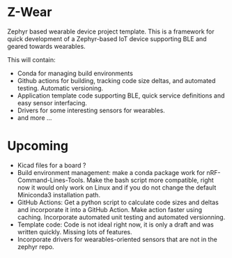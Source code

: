# Z-Wear

Zephyr based wearable device project template. This is a framework for quick development of a Zephyr-based IoT device supporting BLE and geared towards wearables.

This will contain:
- Conda for managing build environments
- Github actions for building, tracking code size deltas, and automated testing. Automatic versioning.
- Application template code supporting BLE, quick service definitions and easy sensor interfacing.
- Drivers for some interesting sensors for wearables.
- and more ...

# Upcoming

- Kicad files for a board ?
- Build environment management: make a conda package work for nRF-Command-Lines-Tools. Make the bash script more compatible, right now it would only work on Linux and if you do not change the default Miniconda3 installation path.
- GitHub Actions: Get a python script to calculate code sizes and deltas and incorporate it into a GitHub Action. Make action faster using caching. Incorporate automated unit testing and automated versionning.
- Template code: Code is not ideal right now, it is only a draft and was written quickly. Missing lots of features.
- Incorporate drivers for wearables-oriented sensors that are not in the zephyr repo.
